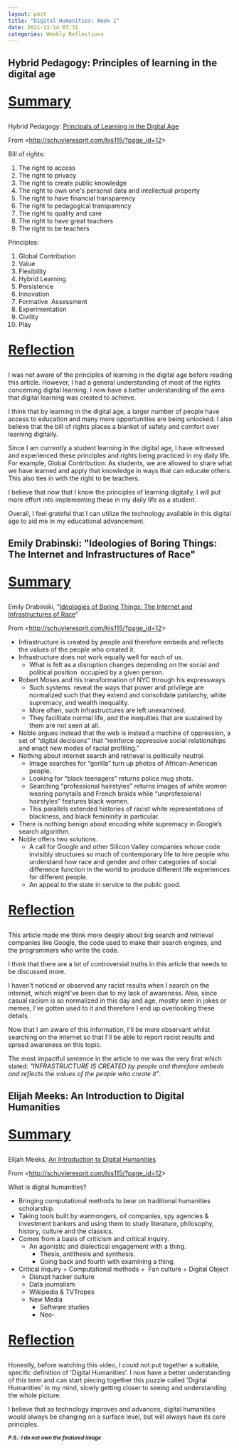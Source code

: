 ```yaml
---
layout: post
title: "Digital Humanities: Week 1"
date: 2021-11-14 03:31
categories: Weekly Reflections
---
```

<!-- wp:heading -->
<h2 id="hybrid-pedagogy-principles-of-learning-in-the-digital-age"><strong>Hybrid Pedagogy: Principles of learning in the digital age</strong></h2>
<!-- /wp:heading -->

<!-- wp:group -->
<div class="wp-block-group"><!-- wp:group {"className":"is-style-twentytwentyone-border"} -->
<div class="wp-block-group is-style-twentytwentyone-border"><!-- wp:paragraph {"style":{"typography":{"fontSize":"30px"}}} -->
<p style="font-size:30px"><strong><span style="text-decoration: underline">Summary</span></strong></p>
<!-- /wp:paragraph -->

<!-- wp:paragraph -->
<p>Hybrid Pedagogy:&nbsp;<a href="http://hybridpedagogy.org/bill-rights-principles-learning-digital-age/" target="_blank" rel="noreferrer noopener">Principals of Learning in the Digital Age</a></p>
<!-- /wp:paragraph -->

<!-- wp:paragraph -->
<p>From &lt;<a href="http://schuyleresprit.com/his115/?page_id=12" target="_blank" rel="noreferrer noopener">http://schuyleresprit.com/his115/?page_id=12</a>&gt;</p>
<!-- /wp:paragraph -->

<!-- wp:paragraph -->
<p>Bill of rights:</p>
<!-- /wp:paragraph -->

<!-- wp:list {"ordered":true,"type":"1"} -->
<ol type="1"><li>The right to access</li><li>The right to privacy</li><li>The right to create public knowledge</li><li>The right to own one's personal data and intellectual property</li><li>The right to have financial transparency</li><li>The right to pedagogical transparency</li><li>The right to quality and care</li><li>The right to have great teachers</li><li>The right to be teachers</li></ol>
<!-- /wp:list -->

<!-- wp:paragraph -->
<p>Principles:</p>
<!-- /wp:paragraph -->

<!-- wp:list {"ordered":true,"type":"1"} -->
<ol type="1"><li>Global Contribution</li><li>Value</li><li>Flexibility</li><li>Hybrid Learning</li><li>Persistence</li><li>Innovation</li><li>Formative&nbsp; Assessment</li><li>Experimentation</li><li>Civility</li><li>Play</li></ol>
<!-- /wp:list --></div>
<!-- /wp:group --></div>
<!-- /wp:group -->

<p style="font-size:30px"><strong><span style="text-decoration: underline">Reflection</span></strong></p>

<!-- wp:paragraph {"align":"justify"} -->
<p class="has-text-align-justify">I was not aware of the principles of learning in the digital age before reading this article. However, I had a general understanding of most of the rights concerning digital learning. I now have a better understanding of the aims that digital learning was created to achieve.</p>
<!-- /wp:paragraph -->

<!-- wp:paragraph -->
<p>I think that by learning in the digital age, a larger number of people have access to education and many more opportunities are being unlocked. I also believe that the bill of rights places a blanket of safety and comfort over learning digitally.</p>
<!-- /wp:paragraph -->

<!-- wp:paragraph -->
<p>Since I am currently a student learning in the digital age, I have witnessed and experienced these principles and rights being practiced in my daily life. For example, Global Contribution: As students, we are allowed to share what we have learned and apply that knowledge in ways that can educate others. This also ties in with the right to be teachers.</p>
<!-- /wp:paragraph -->

<!-- wp:paragraph -->
<p>I believe that now that I know the principles of learning digitally, I will put more effort into implementing these in my daily life as a student.</p>
<!-- /wp:paragraph -->

<!-- wp:paragraph -->
<p>Overall, I feel grateful that I can utilize the technology available in this digital age to aid me in my educational advancement.</p>
<!-- /wp:paragraph -->

<!-- wp:heading -->
<h2 id="emily-drabinski-ideologies-of-boring-things-the-internet-and-infrastructures-of-race"><strong>Emily Drabinski: "Ideologies of Boring Things: The Internet and Infrastructures of Race"</strong></h2>
<!-- /wp:heading -->

<!-- wp:group {"className":"is-style-twentytwentyone-border"} -->
<div class="wp-block-group is-style-twentytwentyone-border"><!-- wp:paragraph {"style":{"typography":{"fontSize":"30px"}}} -->
<p style="font-size:30px"><strong><span style="text-decoration: underline">Summary</span></strong></p>
<!-- /wp:paragraph -->

<!-- wp:paragraph -->
<p>Emily Drabinski, “<a href="https://lareviewofbooks.org/article/ideologies-of-boring-things-the-internet-and-infrastructures-of-race/" target="_blank" rel="noreferrer noopener">Ide</a><a href="https://lareviewofbooks.org/article/ideologies-of-boring-things-the-internet-and-infrastructures-of-race/">ologies of Boring Things: The Internet and Infrastructures of Race</a>“</p>
<!-- /wp:paragraph -->

<!-- wp:paragraph -->
<p>From &lt;<a href="http://schuyleresprit.com/his115/?page_id=12" target="_blank" rel="noreferrer noopener">http://schuyleresprit.com/his115/?page_id=12</a>&gt;</p>
<!-- /wp:paragraph -->

<!-- wp:list -->
<ul><li>Infrastructure is created by people and therefore embeds and reflects the values of the people who created it.</li><li>Infrastructure does not work equally well for each of us.<ul><li>What is felt as a disruption changes depending on the social and political position&nbsp; occupied by a given person.</li></ul></li><li>Robert Moses and his transformation of NYC through his expressways<ul><li>Such systems&nbsp; reveal the ways that power and privilege are normalized such that they extend and consolidate patriarchy, white supremacy, and wealth inequality.</li><li>More often, such infrastructures are left unexamined.</li><li>They facilitate normal life, and the inequities that are sustained by them are not seen at all.</li></ul></li><li>Noble argues instead that the web is instead a machine of oppression, a set of “digital decisions” that “reinforce oppressive social relationships and enact new modes of racial profiling.”</li><li>Nothing about internet search and retrieval is politically neutral.<ul><li>Image searches for “gorilla” turn up photos of African-American people.</li><li>Looking for “black teenagers” returns police mug shots.</li><li>Searching “professional hairstyles” returns images of white women wearing ponytails and French braids while “unprofessional hairstyles” features black women.</li><li>This parallels extended histories of racist white representations of blackness, and black femininity in particular.</li></ul></li><li>There is nothing benign about encoding white supremacy in Google’s search algorithm.</li><li>Noble offers two solutions.<ul><li>A call for Google and other Silicon Valley companies whose code invisibly structures so much of contemporary life to hire people who understand how race and gender and other categories of social difference function in the world to produce different life experiences for different people.</li><li>An appeal to the state in service to the public good.</li></ul></li></ul>
<!-- /wp:list --></div>
<!-- /wp:group -->

<p style="font-size:30px"><strong><span style="text-decoration: underline">Reflection</span></strong></p>

<!-- wp:paragraph -->
<p>This article made me think more deeply about big search and retrieval companies like Google, the code used to make their search engines, and the programmers who write the code.</p>
<!-- /wp:paragraph -->

<!-- wp:paragraph -->
<p>I think that there are a lot of controversial truths in this article that needs to be discussed more.</p>
<!-- /wp:paragraph -->

<!-- wp:paragraph -->
<p>I haven't noticed or observed any racist results when I search on the internet, which might've been due to my lack of awareness. Also, since casual racism is so normalized in this day and age, mostly seen in jokes or memes, I've gotten used to it and therefore I end up overlooking these details.</p>
<!-- /wp:paragraph -->

<!-- wp:paragraph -->
<p>Now that I am aware of this information, I'll be more observant whilst searching on the internet so that I'll be able to report racist results and spread awareness on this topic.</p>
<!-- /wp:paragraph -->

<!-- wp:paragraph -->
<p>The most impactful sentence in the article to me was the very first which stated: <em>"INFRASTRUCTURE IS CREATED by people and therefore embeds and reflects the values of the people who create it"</em>.</p>
<!-- /wp:paragraph -->

<!-- wp:heading -->
<h2 id="elijah-meeks-an-introduction-to-digital-humanities">Elijah Meeks: An Introduction to Digital Humanities</h2>
<!-- /wp:heading -->

<!-- wp:group {"className":"is-style-twentytwentyone-border"} -->
<div class="wp-block-group is-style-twentytwentyone-border"><!-- wp:paragraph {"style":{"typography":{"fontSize":"30px"}}} -->
<p style="font-size:30px"><strong><span style="text-decoration: underline">Summary</span></strong></p>
<!-- /wp:paragraph -->

<!-- wp:paragraph -->
<p>Elijah Meeks,&nbsp;<a href="https://www.youtube.com/watch?v=AvZToQSX244" target="_blank" rel="noreferrer noopener">An Introduction to Digital H</a><a href="https://www.youtube.com/watch?v=AvZToQSX244">umanities</a></p>
<!-- /wp:paragraph -->

<!-- wp:paragraph -->
<p>From &lt;<a href="http://schuyleresprit.com/his115/?page_id=12" target="_blank" rel="noreferrer noopener">http://sc</a><a href="http://schuyleresprit.com/his115/?page_id=12">huyleresprit.com/his115/?page_id=12</a>&gt;</p>
<!-- /wp:paragraph -->

<!-- wp:paragraph -->
<p>What is digital humanities?</p>
<!-- /wp:paragraph -->

<!-- wp:list -->
<ul><li>Bringing computational methods to bear on traditional humanities scholarship.</li><li>Taking tools built by warmongers, oil companies, spy agencies &amp; investment bankers and using them to study literature, philosophy, history, culture and the classics.</li><li>Comes from a basis of criticism and critical inquiry.<ul><li>An agonistic and dialectical engagement with a thing.<ul><li>Thesis, antithesis and synthesis.</li><li>Going back and fourth with examining a thing.</li></ul></li></ul></li><li>Critical inquiry + Computational methods +&nbsp; Fan culture + Digital Object<ul><li>Disrupt hacker culture</li><li>Data journalism</li><li>Wikipedia &amp; TVTropes</li><li>New Media<ul><li>Software studies</li><li>Neo-</li></ul></li></ul></li></ul>
<!-- /wp:list --></div>
<!-- /wp:group -->

<p style="font-size:30px"><strong><span style="text-decoration: underline">Reflection</span></strong></p>

<!-- wp:paragraph -->
<p>Honestly, before watching this video, I could not put together a suitable, specific definition of 'Digital Humanities'. I now have a better understanding of this term and can start piecing together this puzzle called 'Digital Humanities' in my mind, slowly getting closer to seeing and understanding the whole picture.</p>
<!-- /wp:paragraph -->

<!-- wp:paragraph -->
<p>I believe that as technology improves and advances, digital humanities would always be changing on a surface level, but will always have its core principles.</p>
<!-- /wp:paragraph -->

<!-- wp:paragraph -->
<p></p>
<!-- /wp:paragraph -->

<!-- wp:paragraph -->
<p><strong><em><sub>P.S.: I do not own the featured image</sub></em></strong></p>
<!-- /wp:paragraph -->
